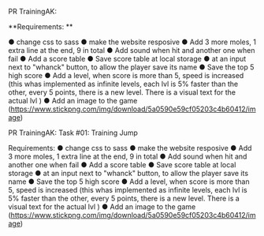 PR TrainingAK:

**Requirements: **

● change css to sass
● make the website resposive
● Add 3 more moles, 1 extra line at the end, 9 in total
● Add sound when hit and another one when fail
● Add a score table
● Save score table at local storage
● at an input next to "whanck" button, to allow the player save its name
● Save the top 5 high score
● Add a level, when score is more than 5, speed is increased (this whas implemented as infinite levels, each lvl is 5% faster than the other, every 5 points, there is a new level. There is a visual text for the actual lvl )
● Add an image to the game
(https://www.stickpng.com/img/download/5a0590e59cf05203c4b60412/image)





PR TrainingAK: Task #01: Training Jump

Requirements:
● change css to sass
● make the website resposive
● Add 3 more moles, 1 extra line at the end, 9 in total
● Add sound when hit and another one when fail
● Add a score table
● Save score table at local storage
● at an input next to "whanck" button, to allow the player save its name
● Save the top 5 high score
● Add a level, when score is more than 5, speed is increased (this whas implemented as infinite levels, each lvl is 5% faster than the other, every 5 points, there is a new level. There is a visual text for the actual lvl )
● Add an image to the game
(https://www.stickpng.com/img/download/5a0590e59cf05203c4b60412/image)
